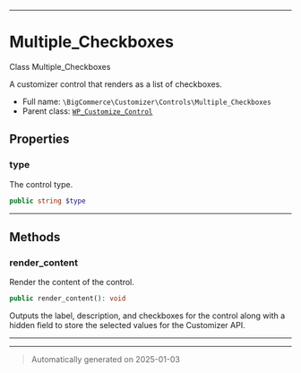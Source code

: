 ***

# Multiple_Checkboxes

Class Multiple_Checkboxes

A customizer control that renders as a list of checkboxes.

* Full name: `\BigCommerce\Customizer\Controls\Multiple_Checkboxes`
* Parent class: [`WP_Customize_Control`](./classes/WP_Customize_Control.md)



## Properties


### type

The control type.

```php
public string $type
```







***

## Methods


### render_content

Render the content of the control.

```php
public render_content(): void
```

Outputs the label, description, and checkboxes for the control along with a hidden field
to store the selected values for the Customizer API.










***


***
> Automatically generated on 2025-01-03
